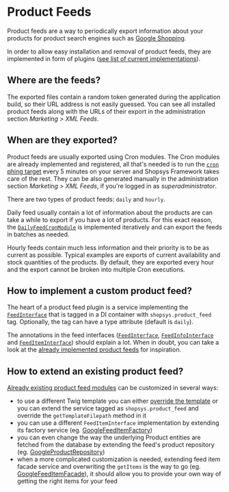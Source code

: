 # Product Feeds

Product feeds are a way to periodically export information about your products for product search engines such as [Google Shopping](https://www.google.com/shopping).

In order to allow easy installation and removal of product feeds, they are implemented in form of plugins ([see list of current implementations](https://github.com/search?q=topic%3Aproduct-feed+org%3Ashopsys)).

## Where are the feeds?

The exported files contain a random token generated during the application build, so their URL address is not easily guessed.
You can see all installed product feeds along with the URLs of their export in the administration section *Marketing >  XML Feeds*.

## When are they exported?

Product feeds are usually exported using Cron modules.
The Cron modules are already implemented and registered, all that's needed is to run the [`cron` phing target](../introduction/console-commands-for-application-management-phing-targets.md#cron) every 5 minutes on your server and Shopsys Framework takes care of the rest.
They can be also generated manually in the administration section *Marketing >  XML Feeds*, if you're logged in as *superadministrator*.

There are two types of product feeds: `daily` and `hourly`.

Daily feed usually contain a lot of information about the products are can take a while to export if you have a lot of products.
For this exact reason, the [`DailyFeedCronModule`](https://github.com/shopsys/shopsys/blob/master/packages/framework/src/Model/Feed/DailyFeedCronModule.php) is implemented iteratively and can export the feeds in batches as needed.

Hourly feeds contain much less information and their priority is to be as current as possible.
Typical examples are exports of current availability and stock quantities of the products.
By default, they are exported every hour and the export cannot be broken into multiple Cron executions.

## How to implement a custom product feed?

The heart of a product feed plugin is a service implementing the [`FeedInterface`](https://github.com/shopsys/shopsys/blob/master/packages/framework/src/Model/Feed/FeedInterface.php) that is tagged in a DI container with `shopsys.product_feed` tag.
Optionally, the tag can have a type attribute (default is `daily`).

The annotations in the feed interfaces ([`FeedInterface`](https://github.com/shopsys/shopsys/blob/master/packages/framework/src/Model/Feed/FeedInterface.php), [`FeedInfoInterface`](https://github.com/shopsys/shopsys/blob/master/packages/framework/src/Model/Feed/FeedInfoInterface.php) and [`FeedItemInterface`](https://github.com/shopsys/shopsys/blob/master/packages/framework/src/Model/Feed/FeedItemInterface.php)) should explain a lot.
When in doubt, you can take a look at the [already implemented product feeds](https://github.com/search?q=topic%3Aproduct-feed+org%3Ashopsys) for inspiration.

## How to extend an existing product feed?

[Already existing product feed modules](https://github.com/search?q=topic%3Aproduct-feed+org%3Ashopsys) can be customized in several ways:

* to use a different Twig template you can either [override the template](https://symfony.com/doc/3.3/templating/overriding.html)
or you can extend the service tagged as `shopsys.product_feed` and override the `getTemplateFilepath` method in it
* you can use a different `FeedItemInterface` implementation by extending its factory service
(eg. [GoogleFeedItemFactory](https://github.com/shopsys/shopsys/blob/master/packages/product-feed-google/src/Model/FeedItem/GoogleFeedItemFactory.php))
* you can even change the way the underlying Product entities are fetched from the database by extending the feed's product repository
(eg. [GoogleProductRepository](https://github.com/shopsys/shopsys/blob/master/packages/product-feed-google/src/Model/Product/GoogleProductRepository.php))
* when a more complicated customization is needed, extending feed item facade service and overwriting the `getItems` is the way to go
(eg. [GoogleFeedItemFacade](https://github.com/shopsys/shopsys/blob/master/packages/product-feed-google/src/Model/FeedItem/GoogleFeedItemFacade.php)),
it should allow you to provide your own way of getting the right items for your feed

